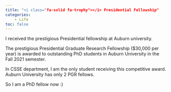 ```yaml
---
title: "<i class="fa-solid fa-trophy"></i> Presidential Fellowship"
categories: 
    - Life
toc: false
---
```



I received the prestigious Presidential fellowship at Auburn university.

The prestigious Presidential Graduate Research Fellowship ($30,000 per year) is awarded to outstanding PhD students in Auburn University in the Fall 2021 semester. 

In CSSE department, I am the only student receiving this competitive award. Auburn University has only 2 PGR fellows.

So I am a PhD fellow now :) 